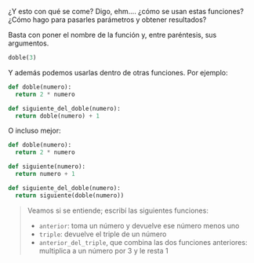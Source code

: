 ¿Y esto con qué se come? Digo, ehm.... ¿cómo se usan estas funciones? ¿Cómo hago para pasarles parámetros y obtener resultados?

Basta con poner el nombre de la función y, entre paréntesis, sus argumentos.

```python
doble(3)
```

Y además podemos usarlas dentro de otras funciones. Por ejemplo:

```python
def doble(numero):
  return 2 * numero

def siguiente_del_doble(numero):
  return doble(numero) + 1
```

O incluso mejor:

```python
def doble(numero):
  return 2 * numero

def siguiente(numero):
  return numero + 1

def siguiente_del_doble(numero):
  return siguiente(doble(numero))
```

> Veamos si se entiende; escribí las siguientes funciones:
>
> * `anterior`: toma un número y devuelve ese número menos uno
> * `triple`: devuelve el triple de un número
> * `anterior_del_triple`, que combina las dos funciones anteriores: multiplica a un número por 3 y le resta 1
>
